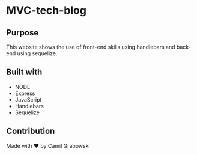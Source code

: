 # MVC-tech-blog

## Purpose
This website shows the use of front-end skills using handlebars and back-end using sequelize.

## Built with
* NODE
* Express
* JavaScript
* Handlebars
* Sequelize

## Contribution
Made with ❤️ by Camil Grabowski
